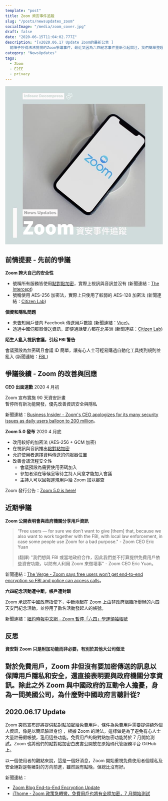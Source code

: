 ```yaml
---
template: "post"
title: Zoom 資安事件追蹤
slug: "/posts/newsupdates_zoom"
socialImage: "/media/zoom_cover.jpg"
draft: false
date: "2020-06-15T11:04:02.777Z"
description: "[v2020.06.17 Update Zoom的最新公告 ]  
  前陣子吵得沸沸揚揚的Zoom爭議事件，最近又因為六四紀念事件重新引起關注，我們簡單整理了一下發生了什麼事，一起來了解一下吧～"
category: "NewsUpdates"
tags:
  - Zoom
  - E2EE
  - privacy
---
```


![](/media/zoom_cover.jpg)

## 前情提要 - 先前的爭議

**Zoom 誇大自己的安全性**

- 號稱所有服務皆使用[點對點加密](/posts/ep4-do-we-need-vpn#end-to-end-encryption-點對點加密)，實際上視訊與音訊並沒有 (新聞連結：[The Intercept](https://theintercept.com/2020/03/31/zoom-meeting-encryption/))
- 號稱使用 AES-256 加密法，實際上只使用了較弱的 AES-128 加密法 (新聞連結：[](https://www.ithome.com.tw/news/136762)[Citizen Lab](https://citizenlab.ca/2020/04/move-fast-roll-your-own-crypto-a-quick-look-at-the-confidentiality-of-zoom-meetings/))

**個資和隱私問題**

- 未告知用戶便向 Facebook 傳送用戶數據 (新聞連結：[](https://www.ithome.com.tw/news/136648)[Vice](https://www.vice.com/en_us/article/k7e599/zoom-ios-app-sends-data-to-facebook-even-if-you-dont-have-a-facebook-account))。
- 透過中國伺服器傳送資訊，即便通話雙方都在北美洲 (新聞連結：[](https://www.ithome.com.tw/news/136762)[Citizen Lab](https://citizenlab.ca/2020/04/move-fast-roll-your-own-crypto-a-quick-look-at-the-confidentiality-of-zoom-meetings/))

**陌生人亂入視訊會議，引起 FBI 警告**

會議預設為無密碼且會議 ID 簡單，讓有心人士可輕易購過自動化工具找到規則並亂入 (新聞連結：[](https://www.ithome.com.tw/news/136668)[FBI ](https://www.fbi.gov/contact-us/field-offices/boston/news/press-releases/fbi-warns-of-teleconferencing-and-online-classroom-hijacking-during-covid-19-pandemic))

## 爭議後續 - Zoom 的改善與回應

**CEO 出面道歉** 2020 4 月初

Zoom 宣布實施 90 天資安計畫\
暫停所有新功能開發，優先改善資訊安全與隱私

新聞連結：[Business Insider - Zoom's CEO apologizes for its many security issues as daily users balloon to 200 million](https://www.businessinsider.com/zoom-ceo-sorry-privacy-security-2020-4)。

**Zoom 5.0 發布** 2020 4 月底

- 改用較好的加密法 (AES-256 + GCM 加密)
- 在視訊與音訊推出[點對點加密](/posts/ep4-do-we-need-vpn#end-to-end-encryption-點對點加密)
- 允許使用者選擇資料傳送的伺服器位置
- 改善會議流程安全性
  - 會議預設為需要使用密碼加入
  - 參加者須在等候室等待主持人同意才能加入會議
  - 主持人可以回報違規用戶給 Zoom 加以審查

Zoom 發行公告：[Zoom 5.0 is here!](https://zoom.us/docs/en-us/zoom-v5-0.html)

## 近期爭議

**Zoom 公開表明會與政府機關分享用戶資訊**

> “Free users — for sure we don’t want to give \[them] that, because we also want to work together with the FBI, with local law enforcement, in case some people use Zoom for a bad purpose." - Zoom CEO Eric Yuan
>
> (翻譯) "我們想與 FBI 或當地政府合作，因此我們並不打算提供免費用戶依些資安功能，以防有人利用 Zoom 來做壞事" - Zoom CEO Eric Yuan。

新聞連結：[The Verge - Zoom says free users won’t get end-to-end encryption so FBI and police can access calls](https://www.theverge.com/2020/6/3/21279355/zoom-end-encryption-calls-fbi-police-free-users)。

**六四紀念活動遭中斷，帳戶遭封鎖**

Zoom 承認在中國政府指使下，中斷兩起在 Zoom 上由非政府組織所舉辦的六四天安門紀念活動，並停用了數名活動發起人的帳號。

新聞連結：[紐約時報中文網 - Zoom 暫停「六四」學運領袖帳號](https://cn.nytimes.com/technology/20200612/zoom-china-tiananmen-square/zh-hant/)

## 反思

**資安對 Zoom 只是附加功能而非必要，有別於其他大公司做法**

對於免費用戶，Zoom 非但沒有要加密傳送的訊息以保障用戶隱私和安全，還直接表明要與政府機關分享資訊。除此之外 Zoom 與中國政府的互動令人擔憂，身為一間美國公司，為什麼對中國政府言聽計從?
---

## 2020.06.17 Update

Zoom 突然宣布即將提供點對點加密給免費用戶，條件為免費用戶需要提供額外個人資訊，像是以簡訊驗證身份 ，根據 Zoom 的說法，這樣做是為了避免有心人士大量註冊假帳號，濫用這些功能。免費用戶的點對點加密功能將於 7 月開始測試。Zoom 也將他們的點對點加密白皮書公開放在原始碼代管服務平台 GitHub 上。

以一個使用者的觀點來說，這是一個好消息，Zoom 開始重視免費使用者個隱私及安全絕對是朝著對的方向前進，雖然說有點晚，但總比沒有好。

新聞連結：

- [Zoom Blog End-to-End Encryption Update](https://blog.zoom.us/wordpress/2020/06/17/end-to-end-encryption-update/)
- [iThome - Zoom 政策急轉彎，免費用戶也將有全程加密，7 月開始測試](https://www.ithome.com.tw/news/138310)
